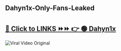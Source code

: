 
 ## Dahyn1x-Only-Fans-Leaked

# <h2><a href="https://clipsfans.com/Dahyn1x&ref=git">🔗 Click to LINKS ⏩⏩ 👉 🟢 Dahyn1x </a></h2>

<a href="https://clipsfans.com/Dahyn1x&ref=git" rel="nofollow" data-target="animated-image.originalLink"><img src="https://i.ibb.co.com/xMMVF88/686577567.gif" alt="Viral Video Original" style="max-width: 100%; display: inline-block;" data-target="animated-image.originalImage"></a>
